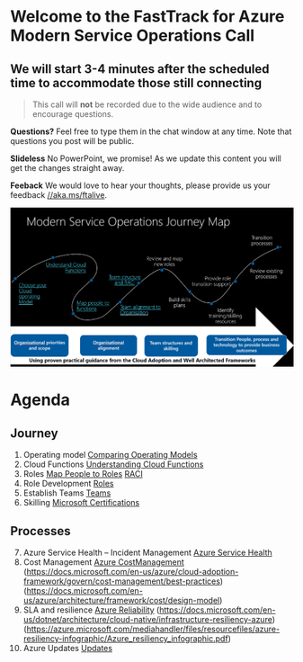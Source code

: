 # Welcome to the FastTrack for Azure Modern Service Operations Call
## We will start 3-4 minutes after the scheduled time to accommodate those still connecting

> This call will **not** be recorded due to the wide audience and to encourage questions.

**Questions?** Feel free to type them in the chat window at any time. Note that questions you post will be public. 

**Slideless** No PowerPoint, we promise! As we update this content you will get the changes straight away.

**Feeback** We would love to hear your thoughts, please provide us your feedback [//aka.ms/ftalive](https://aka.ms/ftalive).

![journey](/png/Journey.PNG)

# Agenda
## Journey
1. Operating model [Comparing Operating Models](https://docs.microsoft.com/en-us/azure/cloud-adoption-framework/operating-model/)
2. Cloud Functions [Understanding Cloud Functions](https://docs.microsoft.com/en-us/azure/cloud-adoption-framework/organize/#understand-required-cloud-functions)
3. Roles [Map People to Roles](https://docs.microsoft.com/en-us/azure/cloud-adoption-framework/organize/organization-structures) [RACI](https://docs.microsoft.com/en-us/azure/cloud-adoption-framework/organize/raci-alignment)
4. Role Development [Roles](https://docs.microsoft.com/en-us/azure/cloud-adoption-framework/plan/suggested-skills)
5. Establish Teams [Teams](https://docs.microsoft.com/en-us/azure/cloud-adoption-framework/get-started/#establish-teams)
6. Skilling [Microsoft Certifications](https://docs.microsoft.com/en-us/learn/certifications/)
## Processes
7. Azure Service Health – Incident Management [Azure Service Health](https://azure.microsoft.com/en-us/features/service-health/#features)
8. Cost Management [Azure CostManagement](https://azure.microsoft.com/en-us/services/cost-management/#features) (https://docs.microsoft.com/en-us/azure/cloud-adoption-framework/govern/cost-management/best-practices) (https://docs.microsoft.com/en-us/azure/architecture/framework/cost/design-model)
9. SLA and resilience [Azure Reliability](https://azure.microsoft.com/en-us/features/reliability/#features) (https://docs.microsoft.com/en-us/dotnet/architecture/cloud-native/infrastructure-resiliency-azure) (https://azure.microsoft.com/mediahandler/files/resourcefiles/azure-resiliency-infographic/Azure_resiliency_infographic.pdf)
10. Azure Updates [Updates](https://azure.microsoft.com/en-us/updates/)
